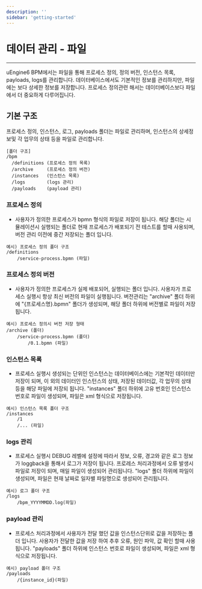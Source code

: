 ```yaml
---
description: ''
sidebar: 'getting-started'
---
```


# 데이터 관리 - 파일
---
uEngine6 BPM에서는 파일을 통해 프로세스 정의, 정의 버전, 인스턴스 목록, payloads, logs를 관리합니다. 데이터베이스에서도 기본적인 정보를 관리하지만, 파일에는 보다 상세한 정보를 저장합니다. 프로세스 정의관련 해서는 데이터베이스보다 파일에서 더 중요하게 다루어집니다.


## 기본 구조
프로세스 정의, 인스턴스, 로그, payloads 폴더는 파일로 관리하며, 인스턴스의 상세정보및 각 업무의 상태 등을 파일로 관리합니다.

```text
[폴더 구조]
/bpm
  /definitions (프로세스 정의 목록)
  /archive     (프로세스 정의 버전)
  /instances   (인스턴스 목록)
  /logs        (logs 관리)
  /payloads    (payload 관리)
```

### 프로세스 정의
  + 사용자가 정의한 프로세스가 bpmn 형식의 파일로 저장이 됩니다. 해당 폴더는 시뮬레이션시 실행되는 폴더로 현재 프로세스가 배포되기 전 테스트를 할때 사용되며, 버전 관리 이전에 중간 저장되는 폴더 입니다.
```text
예시) 프로세스 정의 폴더 구조
/definitions
	/service-process.bpmn (파일)
```

### 프로세스 정의 버전
  + 사용자가 정의한 프로세스가 실제 배포되어, 실행되는 폴더 입니다. 사용자가 프로세스 실행시 항상 최신 버전의 파일이 실행됩니다. 버전관리는 "archive" 폴더 하위에 "{프로세스명}.bpmn" 폴더가 생성되며, 해당 폴더 하위에 버전별로 파일이 저장됩니다.
```text
예시) 프로세스 정의시 버전 저장 형태
/archive (폴더)
	/service-process.bpmn (폴더)
		/0.1.bpmn (파일)
```

### 인스턴스 목록
  + 프로세스 실행시 생성되는 단위인 인스턴스는 데이터베이스에는 기본적인 데이터만 저장이 되며, 이 외의 데이터인 인스턴스의 상태, 저장된 데이터값, 각 업무의 상태 등을 해당 파일에 저장되 됩니다. "instances" 폴더 하위에 고유 번호인 인스턴스 번호로 파일이 생성되며, 파일은 xml 형식으로 저장됩니다.
```text
예시) 인스턴스 목록 폴더 구조
/instances
	/1
	/... (파일)
```

### logs 관리
  + 프로세스 실행시 DEBUG 레벨에 설정에 따라서 정보, 오류, 경고와 같은 로그 정보가 loggback을 통해서 로그가 저장이 됩니다. 프로레스 처리과정에서 오류 발생시 파일로 저장이 되며, 매일 파일이 생성되어 관리됩니다. "logs" 폴더 하위에 파일이 생성되며, 파일은 현재 날짜로 일자별 파일명으로 생성되어 관리됩니다.
```text
예시) 로그 폴더 구조
/logs
	/bpm_YYYYMMDD.log(파일)
```

### payload 관리
  + 프로세스 처리과정에서 사용자가 전달 했던 값을 인스턴스단위로 값을 저장하는 폴더 입니다. 사용자가 전달한 값을 저장 하여 추후 오류, 원인 파악, 값 확인 할때 사용됩니다. "payloads" 폴더 하위에 인스턴스 번호로 파일이 생성되며, 파일은 xml 형식으로 저장됩니다.
```text
예시) payload 폴더 구조
/payloads
	/{instance_id}(파일)



